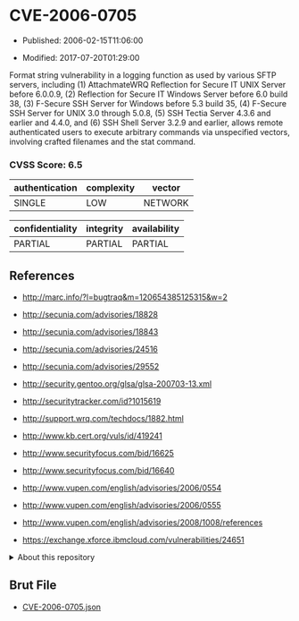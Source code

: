 # CVE-2006-0705

- Published: 2006-02-15T11:06:00

- Modified: 2017-07-20T01:29:00

Format string vulnerability in a logging function as used by various SFTP servers, including (1) AttachmateWRQ Reflection for Secure IT UNIX Server before 6.0.0.9, (2) Reflection for Secure IT Windows Server before 6.0 build 38, (3) F-Secure SSH Server for Windows before 5.3 build 35, (4) F-Secure SSH Server for UNIX 3.0 through 5.0.8, (5) SSH Tectia Server 4.3.6 and earlier and 4.4.0, and (6) SSH Shell Server 3.2.9 and earlier, allows remote authenticated users to execute arbitrary commands via unspecified vectors, involving crafted filenames and the stat command.

### CVSS Score: **6.5**

| authentication | complexity | vector |
| --- | --- | --- |
| SINGLE | LOW | NETWORK |

| confidentiality | integrity | availability |
| --- | --- | --- |
| PARTIAL | PARTIAL | PARTIAL |

## References

* http://marc.info/?l=bugtraq&m=120654385125315&w=2

* http://secunia.com/advisories/18828

* http://secunia.com/advisories/18843

* http://secunia.com/advisories/24516

* http://secunia.com/advisories/29552

* http://security.gentoo.org/glsa/glsa-200703-13.xml

* http://securitytracker.com/id?1015619

* http://support.wrq.com/techdocs/1882.html

* http://www.kb.cert.org/vuls/id/419241

* http://www.securityfocus.com/bid/16625

* http://www.securityfocus.com/bid/16640

* http://www.vupen.com/english/advisories/2006/0554

* http://www.vupen.com/english/advisories/2006/0555

* http://www.vupen.com/english/advisories/2008/1008/references

* https://exchange.xforce.ibmcloud.com/vulnerabilities/24651

<details>
<summary>About this repository</summary> 

  This repository is part of the project [Live Hack CVE](https://github.com/Live-Hack-CVE). Main website can be found [www.live-hack.org](https://www.live-hack.org) 
  
  Made by [Sn0wAlice](https://github.com/Sn0wAlice) for the people that care about security and need to have a feed of the latest CVEs. Hope you enjoy it, don't forget to star the repo and follow me on [Twitter](https://twitter.com/Sn0wAlice) and [Github](https://github.com/Sn0wAlice). And that is my [personnal website](https://www.alice-snow.me/)

  - [Home Page](https://github.com/Live-Hack-CVE)
  - [Framework](https://github.com/Live-Hack-CVE/cve-framework)
  - [CVE database](https://github.com/Live-Hack-CVE/full_database)
  - [Changelog](https://github.com/Live-Hack-CVE/Changelog)
</details>

## Brut File

* [CVE-2006-0705.json](https://raw.githubusercontent.com/Live-Hack-CVE/full_database/main/cves/2006/CVE-2006-0705.json)

